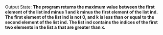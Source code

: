 Output State: **The program returns the maximum value between the first element of the list ind minus 1 and k minus the first element of the list ind. The first element of the list ind is not 0, and k is less than or equal to the second element of the list ind. The list ind contains the indices of the first two elements in the list a that are greater than x.**